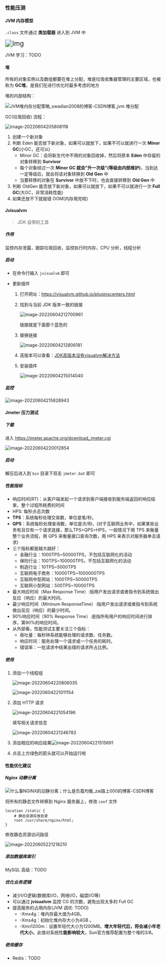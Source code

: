 ### 性能压测

#### JVM 内存模型

`.class` 文件通过 **类加载器** 进入到 JVM 中

<img src="03_性能压测.assets/v2-abefb713de46f1e6dd241246c0afe263_720w.jpg" alt="img" style="zoom: 150%;" />

JVM 学习：TODO

#### 堆

所有的对象实例以及数组都要在堆上分配，堆是垃圾收集器管理的主要区域，也被称为 **GC堆**，是我们在进行优化时最多考虑的地方

堆的内部结构：

![JVM堆内存分配策略_swadian2008的博客-CSDN博客_jvm 堆分配](03_性能压测.assets/watermark,type_ZmFuZ3poZW5naGVpdGk,shadow_10,text_aHR0cHM6Ly9ibG9nLmNzZG4ubmV0L3N3YWRpYW4yMDA4,size_16,color_FFFFFF,t_70.png)

GC(垃圾回收) 流程：

![image-20220604205808118](03_性能压测.assets/image-20220604205808118.png)

1. 创建一个新对象
2. 判断 Eden 能否放下新对象，如果可以就放下，如果不可以就进行一次 **Minor GC**(小GC，还可以)
   - Minor GC：会将新生代中不用的对象回收掉，然后将原本 **Eden** 中存留的对象转移到 **Survivor**
   - 每个对象经过一次 **Minor GC 就会"升一次级"(等级由内部维护)**，当到达一定等级后，就会将该对象转换到 **Old Gen** 中
   - 当要转移的对象在 **Survivor** 中放不下时，也会直接转移到 **Old Gen** 中
3. 判断 OldGen 能否放下新对象，如果可以就放下，如果不可以就进行一次 **Full GC**(大GC，非常消耗性能)
4. 如果还放不下就报错 OOM(内存用完啦)

#### Jvisualvm

> JDK 自带的工具

##### 作用

监控内存泄露，跟踪垃圾回收，监控执行时内存，CPU 分析，线程分析

##### 启动

- 在命令行输入 `jvisualvm` 即可

- 更新插件

  1. 打开网址：https://visualvm.github.io/pluginscenters.html

  2. 找到与当前 JDK 版本一致的链接

      ![image-20220604212700961](03_性能压测.assets/image-20220604212700961.png)

     链接就是下面那个蓝色的

  3. 替换链接

      ![image-20220604212806181](03_性能压测.assets/image-20220604212806181.png)

  4. 高版本可以查看：[JDK高版本没有visualvm解决方法](https://blog.csdn.net/qq_28509737/article/details/106541693)

  5. 安装插件

      ![image-20220604215014040](03_性能压测.assets/image-20220604215014040.png)

##### 监控

![image-20220604215828943](03_性能压测.assets/image-20220604215828943.png)

#### Jmeter 压力测试

##### 下载

进入 https://jmeter.apache.org/download_jmeter.cgi

![image-20220604220012854](03_性能压测.assets/image-20220604220012854.png)

##### 启动

解压后进入到 `bin` 目录下双击 `jmeter.bat` 即可

##### 性能指标

- 响应时间(RT)：从客户端发起一个请求到客户端接收到服务端返回的响应结束，整个过程所耗费的时间
- HPS: 每秒点击次数
- **TPS**：系统每秒处理交易数，单位是笔/秒。
- **QPS**：系统每秒处理查询数，单位是次/秒。(对于互联网业务中，如果某些业务有且仅有一个请求连接，那么TPS=QPS=HPS，一般情况下用 TPS 来衡量整个业务流程，用 QPS 来衡量接口查询次数，用 HPS 来表示对服务器单击请求)
- 三个指标都是越大越好：
  - 金融行业：1000TPS~50000TPS，不包括互联网化的活动 
  - 保险行业：100TPS~100000TPS，不包括互联网化的活动 
  - 制造行业：10TPS~5000TPS 
  - 互联网电子商务：10000TPS~1000000TPS 
  - 互联网中型网站：1000TPS~50000TPS 
  - 互联网小型网站：500TPS~10000TPS
- 最大响应时间（Max Response Time）:指用户发出请求或者指令到系统做出反应（响应）的最大时间。
- 最少响应时间（Mininum ResponseTime）:指用户发出请求或者指令到系统做出反应（响应）的最少时间。
- 90%响应时间（90% Response Time）:是指所有用户的响应时间进行排序，第90%的响应时间。
- 从外部看，性能测试主要关注三个指标：
  - 吞吐量：每秒钟系统能够处理的请求数、任务数。 
  - 响应时间：服务处理一个请求或一个任务的耗时。 
  - 错误率：一批请求中结果出错的请求所占比例。

##### 使用

1. 添加一个线程组

    ![image-20220604220806035](03_性能压测.assets/image-20220604220806035.png)

   ![image-20220604221011154](03_性能压测.assets/image-20220604221011154.png)

2. 添加 HTTP 请求

    ![image-20220604221054196](03_性能压测.assets/image-20220604221054196.png)

   填写相关请求信息

   ![image-20220604221246783](03_性能压测.assets/image-20220604221246783.png)

3. 添加相应的响应结果![image-20220604221515691](03_性能压测.assets/image-20220604221515691.png)

4. 点击上方绿色的箭头就可以开始运行啦

#### 性能优化建议

##### Nginx 动静分离

![什么事NGINX的动静分离；什么是负载均衡_zai路上000的博客-CSDN博客](03_性能压测.assets/watermark,type_ZmFuZ3poZW5naGVpdGk,shadow_10,text_aHR0cHM6Ly9ibG9nLmNzZG4ubmV0L3dlaXhpbl80NjI3MDczMg==,size_16,color_FFFFFF,t_70.png)

将所有的静态文件转移到 Nginx 服务器上，修改 `conf` 文件

```shell
location /static {
	# 静态资源存放目录
    root /usr/share/nginx/html;
}
```

修改静态资源访问路径

 ![image-20220605221218210](03_性能压测.assets/image-20220605221218210.png)

##### 添加数据库索引

MySQL 高级：TODO

##### 优化业务逻辑

- 减少I/O逻辑(数据库I/O，网络I/O，磁盘I/O等)
- 可以通过 **jvisualvm** 监控 CG 的次数，避免出现太多的 Full GC
- 提高服务的占用内存(JVM 调优: TODO)
  - -Xmx4g：堆内存最大值为4GB。
  - -Xms4g：初始化堆内存大小为4GB 。
  - -Xmn1200m：设置年轻代大小为1200MB。**增大年轻代后，将会减小年老代大小**。此值对系统性**能影响较大**，Sun官方推荐配置为整个堆的3/8。

##### 使用缓存

- Redis：TODO